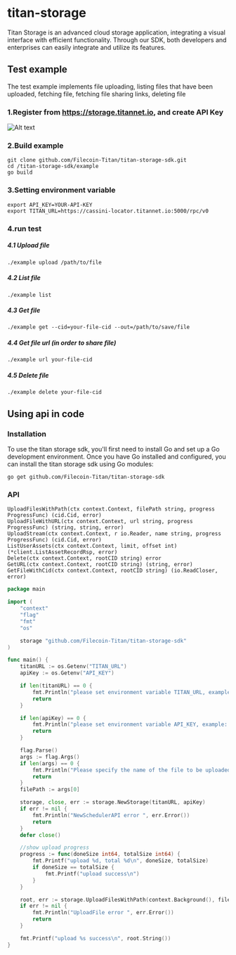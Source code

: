 # titan-storage
Titan Storage is an advanced cloud storage application, integrating a visual interface with efficient functionality. Through our SDK, both developers and enterprises can easily integrate and utilize its features.

## Test example
The test example implements file uploading, listing files that have been uploaded, fetching file, fetching file sharing links, deleting file


### 1.Register from https://storage.titannet.io, and create API Key
![Alt text](doc/20231113173719.png)

### 2.Build example
    git clone github.com/Filecoin-Titan/titan-storage-sdk.git
    cd /titan-storage-sdk/example
    go build


### 3.Setting environment variable
	export API_KEY=YOUR-API-KEY
	export TITAN_URL=https://cassini-locator.titannet.io:5000/rpc/v0

### 4.run test
##### 4.1 Upload file
	./example upload /path/to/file
##### 4.2 List file
	./example list
##### 4.3 Get file
	./example get --cid=your-file-cid --out=/path/to/save/file
##### 4.4 Get file url (in order to share file)
	./example url your-file-cid
##### 4.5 Delete file
	./example delete your-file-cid

## Using api in code

###  Installation
To use the titan storage sdk, you'll first need to install Go and set up a Go development environment. Once you have Go installed and configured, you can install the titan storage sdk using Go modules:

	go get github.com/Filecoin-Titan/titan-storage-sdk

### API 
	UploadFilesWithPath(ctx context.Context, filePath string, progress ProgressFunc) (cid.Cid, error)
	UploadFileWithURL(ctx context.Context, url string, progress ProgressFunc) (string, string, error)
	UploadStream(ctx context.Context, r io.Reader, name string, progress ProgressFunc) (cid.Cid, error)
	ListUserAssets(ctx context.Context, limit, offset int) (*client.ListAssetRecordRsp, error)
	Delete(ctx context.Context, rootCID string) error
	GetURL(ctx context.Context, rootCID string) (string, error)
	GetFileWithCid(ctx context.Context, rootCID string) (io.ReadCloser, error)

```go
package main

import (
	"context"
	"flag"
	"fmt"
	"os"

	storage "github.com/Filecoin-Titan/titan-storage-sdk"
)

func main() {
	titanURL := os.Getenv("TITAN_URL")
	apiKey := os.Getenv("API_KEY")

	if len(titanURL) == 0 {
		fmt.Println("please set environment variable TITAN_URL, example: export TITAN_URL=Your_titan_url")
		return
	}

	if len(apiKey) == 0 {
		fmt.Println("please set environment variable API_KEY, example: export API_KEY=Your_API_KEY")
		return
	}

	flag.Parse()
	args := flag.Args()
	if len(args) == 0 {
		fmt.Println("Please specify the name of the file to be uploaded")
		return
	}
	filePath := args[0]

	storage, close, err := storage.NewStorage(titanURL, apiKey)
	if err != nil {
		fmt.Println("NewSchedulerAPI error ", err.Error())
		return
	}
	defer close()

	//show upload progress
	progress := func(doneSize int64, totalSize int64) {
		fmt.Printf("upload %d, total %d\n", doneSize, totalSize)
		if doneSize == totalSize {
			fmt.Printf("upload success\n")
		}
	}

	root, err := storage.UploadFilesWithPath(context.Background(), filePath, progress)
	if err != nil {
		fmt.Println("UploadFile error ", err.Error())
		return
	}

	fmt.Printf("upload %s success\n", root.String())
}
```
